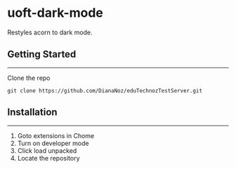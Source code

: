 # uoft-dark-mode

Restyles acorn to dark mode.

## Getting Started

---

Clone the repo

```
git clone https://github.com/DianaNoz/eduTechnozTestServer.git
```

## Installation

---

1. Goto extensions in Chome
2. Turn on developer mode
3. Click load unpacked
4. Locate the repository
